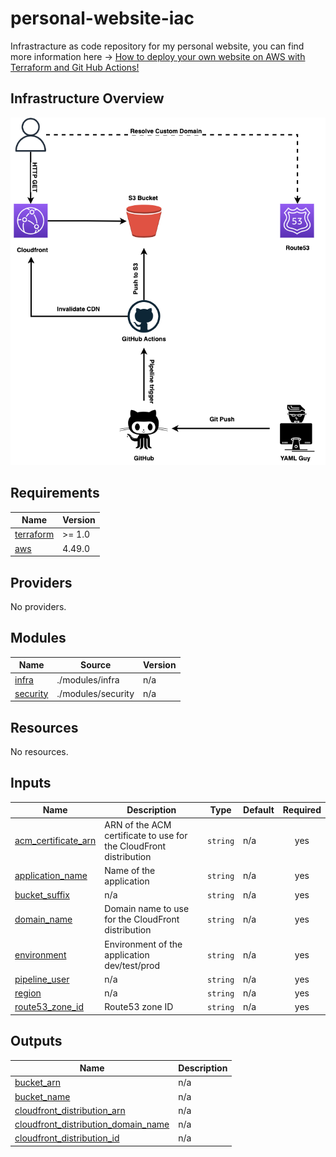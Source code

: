 # personal-website-iac
Infrastracture as code repository for my personal website, you can find more information here -> [How to deploy your own website on AWS with Terraform and Git Hub Actions!](https://ettoreciarcia.com/posts/01-iac-and-pipeline-my-personal-website/)


## Infrastructure Overview
![infrastructure](infrastructure.png)<!-- BEGINNING OF PRE-COMMIT-TERRAFORM DOCS HOOK -->
## Requirements

| Name | Version |
|------|---------|
| <a name="requirement_terraform"></a> [terraform](#requirement\_terraform) | >= 1.0 |
| <a name="requirement_aws"></a> [aws](#requirement\_aws) | 4.49.0 |

## Providers

No providers.

## Modules

| Name | Source | Version |
|------|--------|---------|
| <a name="module_infra"></a> [infra](#module\_infra) | ./modules/infra | n/a |
| <a name="module_security"></a> [security](#module\_security) | ./modules/security | n/a |

## Resources

No resources.

## Inputs

| Name | Description | Type | Default | Required |
|------|-------------|------|---------|:--------:|
| <a name="input_acm_certificate_arn"></a> [acm\_certificate\_arn](#input\_acm\_certificate\_arn) | ARN of the ACM certificate to use for the CloudFront distribution | `string` | n/a | yes |
| <a name="input_application_name"></a> [application\_name](#input\_application\_name) | Name of the application | `string` | n/a | yes |
| <a name="input_bucket_suffix"></a> [bucket\_suffix](#input\_bucket\_suffix) | n/a | `string` | n/a | yes |
| <a name="input_domain_name"></a> [domain\_name](#input\_domain\_name) | Domain name to use for the CloudFront distribution | `string` | n/a | yes |
| <a name="input_environment"></a> [environment](#input\_environment) | Environment of the application dev/test/prod | `string` | n/a | yes |
| <a name="input_pipeline_user"></a> [pipeline\_user](#input\_pipeline\_user) | n/a | `string` | n/a | yes |
| <a name="input_region"></a> [region](#input\_region) | n/a | `string` | n/a | yes |
| <a name="input_route53_zone_id"></a> [route53\_zone\_id](#input\_route53\_zone\_id) | Route53 zone ID | `string` | n/a | yes |

## Outputs

| Name | Description |
|------|-------------|
| <a name="output_bucket_arn"></a> [bucket\_arn](#output\_bucket\_arn) | n/a |
| <a name="output_bucket_name"></a> [bucket\_name](#output\_bucket\_name) | n/a |
| <a name="output_cloudfront_distribution_arn"></a> [cloudfront\_distribution\_arn](#output\_cloudfront\_distribution\_arn) | n/a |
| <a name="output_cloudfront_distribution_domain_name"></a> [cloudfront\_distribution\_domain\_name](#output\_cloudfront\_distribution\_domain\_name) | n/a |
| <a name="output_cloudfront_distribution_id"></a> [cloudfront\_distribution\_id](#output\_cloudfront\_distribution\_id) | n/a |
<!-- END OF PRE-COMMIT-TERRAFORM DOCS HOOK -->
